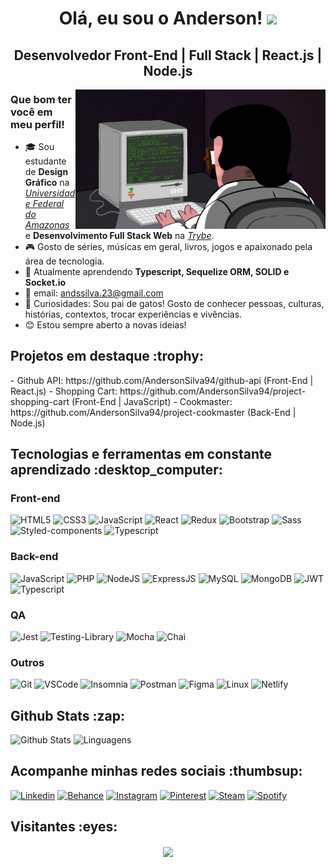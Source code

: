 <h1 align="center">Olá, eu sou o Anderson! <img src="https://media.giphy.com/media/hvRJCLFzcasrR4ia7z/giphy.gif" width="30"> </h1>

<h2 align="center">Desenvolvedor Front-End | Full Stack | React.js | Node.js</h2>

<img src="https://github.com/AndersonSilva94/AndersonSilva94/blob/main/assets/programador.gif" width="400px" align="right" alt="rotina-dev">

<h3>Que bom ter você em meu perfil!</h3>

- :mortar_board: Sou estudante de <strong>Design Gráfico</strong> na <a href="https://www.ufam.edu.br/">_Universidade Federal do Amazonas_</a> e <strong>Desenvolvimento Full Stack Web</strong> na <a href="https://www.betrybe.com/">_Trybe_</a>. 
- :video_game: Gosto de séries, músicas em geral, livros, jogos e apaixonado pela área de tecnologia.
- :seedling: Atualmente aprendendo <strong>Typescript, Sequelize ORM, SOLID e Socket.io</strong>
- :e-mail: email: andssilva.23@gmail.com
- :star2: Curiosidades: Sou pai de gatos! Gosto de conhecer pessoas, culturas, histórias, contextos, trocar experiências e vivências.
- :blush: Estou sempre aberto a novas ideias!

<h2>Projetos em destaque :trophy:</h2>
- Github API: https://github.com/AndersonSilva94/github-api (Front-End | React.js)
- Shopping Cart: https://github.com/AndersonSilva94/project-shopping-cart (Front-End | JavaScript)
- Cookmaster: https://github.com/AndersonSilva94/project-cookmaster (Back-End | Node.js)

<h2>Tecnologias e ferramentas em constante aprendizado :desktop_computer:</h2>

<h3>Front-end</h3>

![HTML5](https://img.shields.io/badge/HTML5-E34F26?style=for-the-badge&logo=html5&logoColor=white)
![CSS3](https://img.shields.io/badge/CSS3-1572B6?style=for-the-badge&logo=css3&logoColor=white)
![JavaScript](https://img.shields.io/badge/JavaScript-F7DF1E?style=for-the-badge&logo=javascript&logoColor=black)
![React](https://img.shields.io/badge/React-61DAFB?style=for-the-badge&logo=react&logoColor=black)
![Redux](https://img.shields.io/badge/Redux-764ABC?style=for-the-badge&logo=redux&logoColor=white)
![Bootstrap](https://img.shields.io/badge/Bootstrap-7952B3?style=for-the-badge&logo=bootstrap&logoColor=white)
![Sass](https://img.shields.io/badge/Sass-CC6699?style=for-the-badge&logo=sass&logoColor=white)
![Styled-components](https://img.shields.io/badge/styled--components-DB7093?style=for-the-badge&logo=styledcomponents&logoColor=white)
![Typescript](https://img.shields.io/badge/typescript-3178C6?style=for-the-badge&logo=typescript&logoColor=white)

<h3>Back-end</h3>

![JavaScript](https://img.shields.io/badge/JavaScript-F7DF1E?style=for-the-badge&logo=javascript&logoColor=black)
![PHP](https://img.shields.io/badge/PHP-777BB4?style=for-the-badge&logo=php&logoColor=white)
![NodeJS](https://img.shields.io/badge/Node.JS-339933?style=for-the-badge&logo=node.js&logoColor=white)
![ExpressJS](https://img.shields.io/badge/express-000000?style=for-the-badge&logo=express&logoColor=white)
![MySQL](https://img.shields.io/badge/MySQL-4479A1?style=for-the-badge&logo=mysql&logoColor=white)
![MongoDB](https://img.shields.io/badge/MongoDB-47A248?style=for-the-badge&logo=mongodb&logoColor=white)
![JWT](https://img.shields.io/badge/JWT-black?style=for-the-badge&logo=JSON%20web%20tokens)
![Typescript](https://img.shields.io/badge/typescript-3178C6?style=for-the-badge&logo=typescript&logoColor=white)

<h3>QA</h3>

![Jest](https://img.shields.io/badge/Jest-C21325?style=for-the-badge&logo=jest&logoColor=white)
![Testing-Library](https://img.shields.io/badge/TestingLibrary-E33332?style=for-the-badge&logo=testing-library&logoColor=white)
![Mocha](https://img.shields.io/badge/mocha-8D6748?style=for-the-badge&logo=mocha&logoColor=white)
![Chai](https://img.shields.io/badge/chai-A30701?style=for-the-badge&logo=chai&logoColor=white)

<h3>Outros</h3>

![Git](https://img.shields.io/badge/Git-F05032?style=for-the-badge&logo=git&logoColor=white)
![VSCode](https://img.shields.io/badge/VSCode-007ACC?style=for-the-badge&logo=visualstudiocode&logoColor=white)
![Insomnia](https://img.shields.io/badge/insomnia-5849BE?style=for-the-badge&logo=insomnia&logoColor=white)
![Postman](https://img.shields.io/badge/postman-FF6C37?style=for-the-badge&logo=postman&logoColor=white)
![Figma](https://img.shields.io/badge/figma-F24E1E?style=for-the-badge&logo=figma&logoColor=white)
![Linux](https://img.shields.io/badge/Linux-FCC624?style=for-the-badge&logo=linux&logoColor=black)
![Netlify](https://img.shields.io/badge/Netlify-00C7B7?style=for-the-badge&logo=netlify&logoColor=white)

<h2>Github Stats :zap:</h2>

![Github Stats](https://github-readme-stats.vercel.app/api?username=AndersonSilva94&show_icons=true&theme=vue-dark&count_private=true&show_icons=true&include_all_commits=true) ![Linguagens](https://github-readme-stats.vercel.app/api/top-langs/?username=AndersonSilva94&theme=vue-dark&layout=compact)

<h2>Acompanhe minhas redes sociais :thumbsup:</h2>

[![Linkedin](https://img.shields.io/badge/linkedin-%230A66C2.svg?&style=for-the-badge&logo=linkedin&logoColor=white&link=https://www.linkedin.com/in/andssilva/)](https://www.linkedin.com/in/andssilva/)
[![Behance](https://img.shields.io/badge/behance-%231769FF.svg?&style=for-the-badge&logo=behance&logoColor=white&link=https://www.behance.net/andersonsilva23)](https://www.behance.net/andersonsilva23)
[![Instagram](https://img.shields.io/badge/instagram-%23E4405F.svg?&style=for-the-badge&logo=instagram&logoColor=white&link=https://www.instagram.com/it_s_andy/)](https://www.instagram.com/it_s_andy/)
[![Pinterest](https://img.shields.io/badge/pinterest-%23BD081C.svg?&style=for-the-badge&logo=pinterest&logoColor=white&link=https://pin.it/LJ0f4QV)](https://pin.it/LJ0f4QV)
[![Steam](https://img.shields.io/badge/steam-%23000000.svg?&style=for-the-badge&logo=steam&logoColor=white&link=https://steamcommunity.com/profiles/76561198978248154/)](https://steamcommunity.com/profiles/76561198978248154/)
[![Spotify](https://img.shields.io/badge/spotify-%231ED760.svg?&style=for-the-badge&logo=spotify&logoColor=white&link=https://open.spotify.com/user/22r265knlds5dv4ba77ve6gpq?si=oE0bMTLbSOaEVlL1KN8bcg)](https://open.spotify.com/user/22r265knlds5dv4ba77ve6gpq?si=oE0bMTLbSOaEVlL1KN8bcg)

[comment]: # (Ideia steam por Lucas Lara - Turma 10 - Tribo A do curso de Desenvolvimento Web da Trybe)


<h2>Visitantes :eyes:</h2>
<div align="center">
  <img align="center" src="https://profile-counter.glitch.me/AndersonSilva94/count.svg" />
</div>
